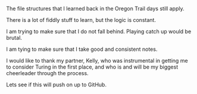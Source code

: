 The file structures that I learned back in the Oregon Trail days still apply.

There is a lot of fiddly stuff to learn, but the logic is constant.

I am trying to make sure that I do not fall behind.  Playing catch up would be brutal.

I am tying to make sure that I take good and consistent notes.

I would like to thank my partner, Kelly, who was instrumental in getting me to consider Turing in the first place, and who is and will be my biggest cheerleader through the process.

Lets see if this will push on up to GitHub.
